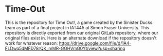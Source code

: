 # Time-Out
This is the repository for Time Out!, a game created by the Sinister Ducks team as part of a final project in IAT445 at Simon Fraser University. This repository is directly exported from our original GitLab repository, where our original files exist in.
Here is an alternate download if the repository doesn't work for whatever reason: https://drive.google.com/file/d/1A4-FLDwq5dMFD78rQK_mMR-GGHVmG0Yt/view?usp=sharing
